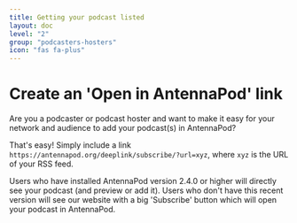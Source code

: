```yaml
---
title: Getting your podcast listed
layout: doc
level: "2"
group: "podcasters-hosters"
icon: "fas fa-plus"
---
```


# Create an 'Open in AntennaPod' link

Are you a podcaster or podcast hoster and want to make it easy for your network and audience to add your podcast(s) in AntennaPod?

That's easy! Simply include a link `https://antennapod.org/deeplink/subscribe/?url=xyz`, where `xyz` is the URL of your RSS feed.

Users who have installed AntennaPod version 2.4.0 or higher will directly see your podcast (and preview or add it). Users who don't have this recent version will see our website with a big 'Subscribe' button which will open your podcast in AntennaPod.
